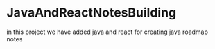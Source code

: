 # JavaAndReactNotesBuilding
in this project we have added java and react for creating java roadmap notes
